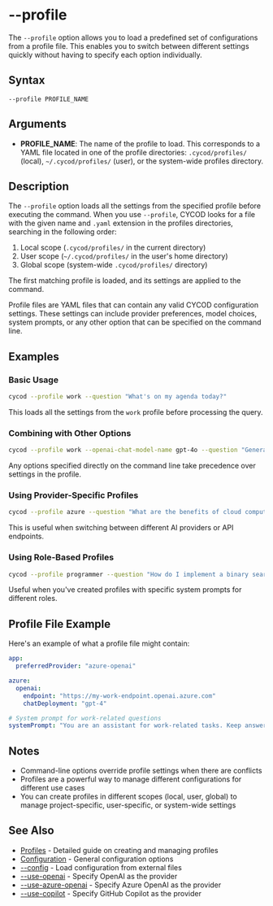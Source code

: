 # --profile

The `--profile` option allows you to load a predefined set of configurations from a profile file. This enables you to switch between different settings quickly without having to specify each option individually.

## Syntax

```
--profile PROFILE_NAME
```

## Arguments

- **PROFILE_NAME**: The name of the profile to load. This corresponds to a YAML file located in one of the profile directories: `.cycod/profiles/` (local), `~/.cycod/profiles/` (user), or the system-wide profiles directory.

## Description

The `--profile` option loads all the settings from the specified profile before executing the command. When you use `--profile`, CYCOD looks for a file with the given name and `.yaml` extension in the profiles directories, searching in the following order:

1. Local scope (`.cycod/profiles/` in the current directory)
2. User scope (`~/.cycod/profiles/` in the user's home directory)
3. Global scope (system-wide `.cycod/profiles/` directory)

The first matching profile is loaded, and its settings are applied to the command.

Profile files are YAML files that can contain any valid CYCOD configuration settings. These settings can include provider preferences, model choices, system prompts, or any other option that can be specified on the command line.

## Examples

### Basic Usage

```bash title="Using a profile"
cycod --profile work --question "What's on my agenda today?"
```

This loads all the settings from the `work` profile before processing the query.

### Combining with Other Options

```bash title="Override profile settings"
cycod --profile work --openai-chat-model-name gpt-4o --question "Generate a report outline"
```

Any options specified directly on the command line take precedence over settings in the profile.

### Using Provider-Specific Profiles

```bash title="Load an Azure profile"
cycod --profile azure --question "What are the benefits of cloud computing?"
```

This is useful when switching between different AI providers or API endpoints.

### Using Role-Based Profiles

```bash title="Use a programmer profile"
cycod --profile programmer --question "How do I implement a binary search?"
```

Useful when you've created profiles with specific system prompts for different roles.

## Profile File Example

Here's an example of what a profile file might contain:

```yaml title=".cycod/profiles/work.yaml"
app:
  preferredProvider: "azure-openai"

azure:
  openai:
    endpoint: "https://my-work-endpoint.openai.azure.com"
    chatDeployment: "gpt-4"

# System prompt for work-related questions
systemPrompt: "You are an assistant for work-related tasks. Keep answers professional and concise."
```

## Notes

- Command-line options override profile settings when there are conflicts
- Profiles are a powerful way to manage different configurations for different use cases
- You can create profiles in different scopes (local, user, global) to manage project-specific, user-specific, or system-wide settings

## See Also

- [Profiles](../../../advanced/profiles.md) - Detailed guide on creating and managing profiles
- [Configuration](../../../usage/configuration.md) - General configuration options
- [--config](config.md) - Load configuration from external files
- [--use-openai](use-openai.md) - Specify OpenAI as the provider
- [--use-azure-openai](use-azure-openai.md) - Specify Azure OpenAI as the provider
- [--use-copilot](use-copilot.md) - Specify GitHub Copilot as the provider